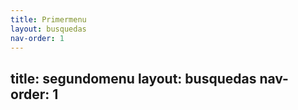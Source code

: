 ```yaml
---
title: Primermenu
layout: busquedas
nav-order: 1
---
```

title: segundomenu
layout: busquedas
nav-order: 1
---
